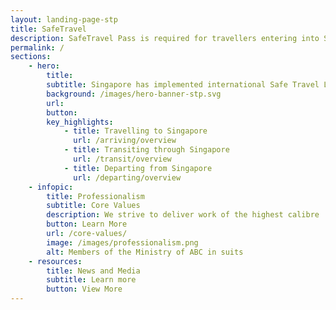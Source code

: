 ```yaml
---
layout: landing-page-stp
title: SafeTravel
description: SafeTravel Pass is required for travellers entering into Singapore under Green/Fast Lane arrangements.
permalink: /
sections:
    - hero:
        title: 
        subtitle: Singapore has implemented international Safe Travel Lanes to facilitate travel in and out of Singapore, while safeguarding public health amidst the COVID-19 pandemic. <br/> Click the buttons below for the latest information on Safe Travel arrangements for arrival, transit or departure.
        background: /images/hero-banner-stp.svg
        url:
        button: 
        key_highlights:
            - title: Travelling to Singapore
              url: /arriving/overview
            - title: Transiting through Singapore
              url: /transit/overview
            - title: Departing from Singapore
              url: /departing/overview
    - infopic:
        title: Professionalism
        subtitle: Core Values
        description: We strive to deliver work of the highest calibre
        button: Learn More
        url: /core-values/
        image: /images/professionalism.png
        alt: Members of the Ministry of ABC in suits
    - resources:
        title: News and Media
        subtitle: Learn more
        button: View More
---
```

